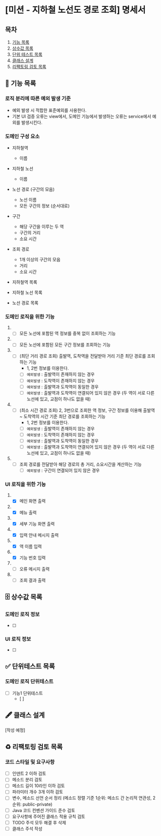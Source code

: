 # [미션 - 지하철 노선도 경로 조회] 명세서

## 목차

1. [기능 목록](#-기능-목록)
2. [상수값 목록](#-상수값-목록)
3. [단위 테스트 목록](#-단위테스트-목록)
4. [클래스 설계](#-클래스-설계)
5. [리팩토링 검토 목록](#%EF%B8%8F-리팩토링-검토-목록)

## 🚀 기능 목록

### 로직 분리에 따른 예외 발생 기준

- 예외 발생 시 적합한 표준예외를 사용한다.
- 기본 UI 검증 오류는 view에서, 도메인 기능에서 발생하는 오류는 service에서 예외를 발생시킨다.

### 도메인 구성 요소

- 지하철역
  - 이름
- 지하철 노선
  - 이름
- 노선 경로 (구간의 모음)
  - 노선 이름
  - 모든 구간의 정보 (순서대로)
- 구간
  - 해당 구간을 이루는 두 역
  - 구간의 거리
  - 소요 시간

- 조회 경로
  - 1개 이상의 구간의 모음
  - 거리
  - 소요 시간

- 지하철역 목록
- 지하철 노선 목록
- 노선 경로 목록

### 도메인 로직을 위한 기능

1. 
    - [ ] 모든 노선에 포함된 역 정보를 중복 없이 조회하는 기능
2. 
    - [ ] 모든 노선에 포함된 모든 구간 정보를 조회하는 기능
3. 
    - [ ] (최단 거리 경로 조회) 출발역, 도착역을 전달받아 거리 기준 최단 경로를 조회하는 기능 
      - 1, 2번 정보를 이용한다.
      - [ ] `예외발생` : 출발역이 존재하지 않는 경우
      - [ ] `예외발생` : 도착역이 존재하지 않는 경우
      - [ ] `예외발생` : 출발역과 도착역이 동일한 경우
      - [ ] `예외발생` : 출발역과 도착역이 연결되어 있지 않은 경우 (두 역이 서로 다른 노선에 있고, 교점이 하나도 없을 때)
4. 
    - [ ] (최소 시간 경로 조회) 2, 3번으로 조회한 역 정보, 구간 정보를 이용해 출발역 ~ 도착역의 시간 기준 최단 경로를 조회하는 기능 
      - 1, 2번 정보를 이용한다.
      - [ ] `예외발생` : 출발역이 존재하지 않는 경우
      - [ ] `예외발생` : 도착역이 존재하지 않는 경우
      - [ ] `예외발생` : 출발역과 도착역이 동일한 경우
      - [ ] `예외발생` : 출발역과 도착역이 연결되어 있지 않은 경우 (두 역이 서로 다른 노선에 있고, 교점이 하나도 없을 때)
5. 
    - [ ] 조회 경로를 전달받아 해당 경로의 총 거리, 소요시간을 계산하는 기능
      - [ ] `예외발생` : 구간이 연결되어 있지 않은 경우

### UI 로직을 위한 기능

1. 
    - [x] 메인 화면 출력
2. 
    - [x] 메뉴 출력
3. 
    - [x] 세부 기능 화면 출력
4. 
    - [x] 입력 안내 메시지 출력
5. 
    - [x] 역 이름 입력
6. 
    - [x] 기능 번호 입력
7. 
    - [ ] 오류 메시지 출력
8. 
    - [ ] 조회 결과 출력

## 🗄 상수값 목록

### 도메인 로직 정보

- [ ]

### UI 로직 정보

- [ ]

## ✅ 단위테스트 목록

### 도메인 로직 단위테스트

- [ ] 기능1 단위테스트
    - [ ] 

## 🖋 클래스 설계

[작성 예정]

## ♻️ 리팩토링 검토 목록

### 코드 스타일 및 요구사항

- [ ] 인덴트 2 이하 검토
- [ ] 메소드 분리 검토
- [ ] 메소드 길이 10라인 이하 검토
- [ ] 파라미터 개수 3개 이하 검토
- [ ] 변수, 메소드 선언 순서 정리 (메소드 정렬 기준 1순위: 메소드 간 논리적 연관성, 2순위: public-private)
- [ ] Java 코드 컨벤션 가이드 준수 검토
- [ ] 요구사항에 주어진 클래스 적용 규칙 검토
- [ ] TODO 주석 모두 해결 후 삭제
- [ ] 클래스 주석 작성